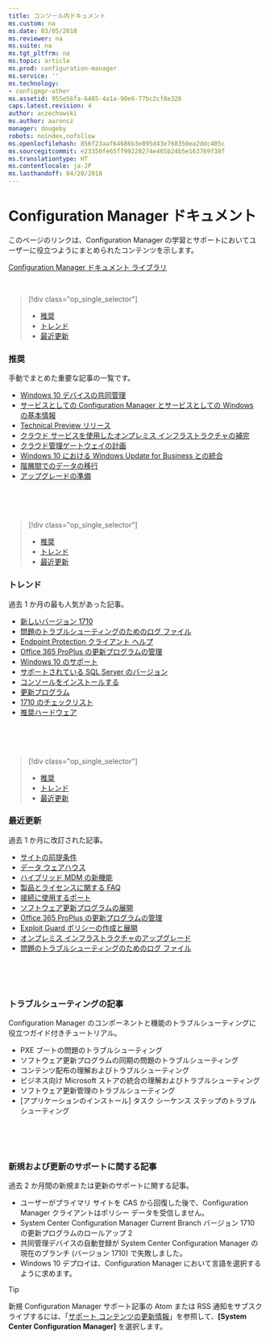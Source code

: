 ```yaml
---
title: コンソール内ドキュメント
ms.custom: na
ms.date: 03/05/2018
ms.reviewer: na
ms.suite: na
ms.tgt_pltfrm: na
ms.topic: article
ms.prod: configuration-manager
ms.service: ''
ms.technology:
- configmgr-other
ms.assetid: 955e56fa-6485-4a1a-90e6-77bc2cf8e326
caps.latest.revision: 4
author: aczechowski
ms.author: aaroncz
manager: dougeby
robots: noindex,nofollow
ms.openlocfilehash: 856f23aaf64686b3e895d43e768350ea2ddc405c
ms.sourcegitcommit: e23350fe65ff99228274e465b24b5e163769f38f
ms.translationtype: HT
ms.contentlocale: ja-JP
ms.lasthandoff: 04/20/2018
---
```

<!-- 
TFS 1357546
This page displays in-console, under the Support workspace, Documentation node. 
-->


# <a name="configuration-manager-documentation"></a>Configuration Manager ドキュメント
このページのリンクは、Configuration Manager の学習とサポートにおいてユーザーに役立つようにまとめられたコンテンツを示します。 

[Configuration Manager ドキュメント ライブラリ](https://docs.microsoft.com/sccm)


</br>

<a name="bkmk_recommend"></a>  

> [!div class="op_single_selector"]
> - [推奨](#bkmk_recommend)
> - [トレンド](#bkmk_trend)
> - [最近更新](#bkmk_update)

### <a name="recommended"></a>推奨 
手動でまとめた重要な記事の一覧です。

- [Windows 10 デバイスの共同管理](/sccm/core/clients/manage/co-management-overview)
- [サービスとしての Configuration Manager とサービスとしての Windows の基本情報](/sccm/core/understand/configuration-manager-and-windows-as-service)
- [Technical Preview リリース](/sccm/core/get-started/technical-preview)
- [クラウド サービスを使用したオンプレミス インフラストラクチャの補完](/sccm/core/understand/use-cloud-services)
- [クラウド管理ゲートウェイの計画](/sccm/core/clients/manage/plan-cloud-management-gateway)
- [Windows 10 における Windows Update for Business との統合](/sccm/sum/deploy-use/integrate-windows-update-for-business-windows-10)
- [階層間でのデータの移行](/sccm/core/migration/migrate-data-between-hierarchies)
- [アップグレードの準備](/sccm/core/clients/manage/upgrade/upgrade-analytics)


</br>

</br>

</br>

<a name="bkmk_trend"></a>  

> [!div class="op_single_selector"]
> - [推奨](#bkmk_recommend)
> - [トレンド](#bkmk_trend)
> - [最近更新](#bkmk_update)

### <a name="trending"></a>トレンド
過去 1 か月の最も人気があった記事。

- [新しいバージョン 1710](/sccm/core/plan-design/changes/whats-new-in-version-1710)
- [問題のトラブルシューティングのためのログ ファイル](/sccm/core/plan-design/hierarchy/log-files)
- [Endpoint Protection クライアント ヘルプ](/sccm/protect/deploy-use/endpoint-protection-client-help)
- [Office 365 ProPlus の更新プログラムの管理](/sccm/sum/deploy-use/manage-office-365-proplus-updates)
- [Windows 10 のサポート](/sccm/core/plan-design/configs/support-for-windows-10)
- [サポートされている SQL Server のバージョン](/sccm/core/plan-design/configs/support-for-sql-server-versions)
- [コンソールをインストールする](/sccm/core/servers/deploy/install/install-consoles)
- [更新プログラム](/sccm/core/servers/manage/updates)
- [1710 のチェックリスト](/sccm/core/servers/manage/checklist-for-installing-update-1710)
- [推奨ハードウェア](/sccm/core/plan-design/configs/recommended-hardware)


</br>

</br>

</br>

<a name="bkmk_update"></a>  

> [!div class="op_single_selector"]
> - [推奨](#bkmk_recommend)
> - [トレンド](#bkmk_trend)
> - [最近更新](#bkmk_update)

### <a name="recently-updated"></a>最近更新
過去 1 か月に改訂された記事。

- [サイトの前提条件](/sccm/core/plan-design/configs/site-and-site-system-prerequisites)
- [データ ウェアハウス](/sccm/core/servers/manage/data-warehouse)
- [ハイブリッド MDM の新機能](/sccm/mdm/understand/whats-new-in-hybrid-mobile-device-management)
- [製品とライセンスに関する FAQ](/sccm/core/understand/product-and-licensing-faq)
- [接続に使用するポート](/sccm/core/plan-design/hierarchy/ports)
- [ソフトウェア更新プログラムの展開](/sccm/sum/deploy-use/deploy-software-updates)
- [Office 365 ProPlus の更新プログラムの管理](/sccm/sum/deploy-use/manage-office-365-proplus-updates)
- [Exploit Guard ポリシーの作成と展開](/sccm/protect/deploy-use/create-deploy-exploit-guard-policy)
- [オンプレミス インフラストラクチャのアップグレード](/sccm/core/servers/manage/upgrade-on-premises-infrastructure)
- [問題のトラブルシューティングのためのログ ファイル](/sccm/core/plan-design/hierarchy/log-files)



</br>

</br>

</br>

### <a name="troubleshooting-articles"></a>トラブルシューティングの記事
Configuration Manager のコンポーネントと機能のトラブルシューティングに役立つガイド付きチュートリアル。

- PXE ブートの問題のトラブルシューティング  
- ソフトウェア更新プログラムの同期の問題のトラブルシューティング  
- コンテンツ配布の理解およびトラブルシューティング  
- ビジネス向け Microsoft ストアの統合の理解およびトラブルシューティング  
- ソフトウェア更新管理のトラブルシューティング  
- [アプリケーションのインストール] タスク シーケンス ステップのトラブルシューティング  


</br>

</br>

</br>

### <a name="new-and-updated-support-articles"></a>新規および更新のサポートに関する記事
過去 2 か月間の新規または更新のサポートに関する記事。

- ユーザーがプライマリ サイトを CAS から回復した後で、Configuration Manager クライアントはポリシー データを受信しません。  
- System Center Configuration Manager Current Branch バージョン 1710 の更新プログラムのロールアップ 2  
- 共同管理デバイスの自動登録が System Center Configuration Manager の現在のブランチ (バージョン 1710) で失敗しました。  
- Windows 10 デプロイは、Configuration Manager において言語を選択するように求めます。  

> [!Tip]  
> 新規 Configuration Manager サポート記事の Atom または RSS 通知をサブスクライブするには、「[サポート コンテンツの更新情報](https://support.microsoft.com/help/4089498/)」を参照して、**[System Center Configuration Manager]** を選択します。  
